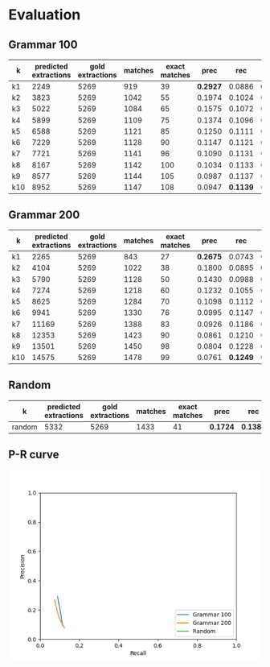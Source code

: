 # Evaluation
## Grammar 100

|  k | predicted extractions | gold extractions | matches | exact matches | prec | rec | F1 |
|-------------- | -------------- | -------------- | -------------- | -------------- | -------------- | -------------- | -------------- | 
| k1 | 2249 | 5269 | 919 | 39 | **0.2927** | 0.0886 | **0.1360** | 
| k2 | 3823 | 5269 | 1042 | 55 | 0.1974 | 0.1024 | 0.1349 | 
| k3 | 5022 | 5269 | 1084 | 65 | 0.1575 | 0.1072 | 0.1275 | 
| k4 | 5899 | 5269 | 1109 | 75 | 0.1374 | 0.1096 | 0.1219 | 
| k5 | 6588 | 5269 | 1121 | 85 | 0.1250 | 0.1111 | 0.1176 | 
| k6 | 7229 | 5269 | 1128 | 90 | 0.1147 | 0.1121 | 0.1134 | 
| k7 | 7721 | 5269 | 1141 | 96 | 0.1090 | 0.1131 | 0.1110 | 
| k8 | 8167 | 5269 | 1142 | 100 | 0.1034 | 0.1133 | 0.1081 | 
| k9 | 8577 | 5269 | 1144 | 105 | 0.0987 | 0.1137 | 0.1057 | 
| k10 | 8952 | 5269 | 1147 | 108 | 0.0947 | **0.1139** | 0.1034 | 


## Grammar 200

|  k | predicted extractions | gold extractions | matches | exact matches | prec | rec | F1 |
|-------------- | -------------- | -------------- | -------------- | -------------- | -------------- | -------------- | -------------- | 
| k1 | 2265 | 5269 | 843 | 27 | **0.2675** | 0.0743 | 0.1163 | 
| k2 | 4104 | 5269 | 1022 | 38 | 0.1800 | 0.0895 | **0.1196** | 
| k3 | 5790 | 5269 | 1128 | 50 | 0.1430 | 0.0988 | 0.1169 | 
| k4 | 7274 | 5269 | 1218 | 60 | 0.1232 | 0.1055 | 0.1137 | 
| k5 | 8625 | 5269 | 1284 | 70 | 0.1098 | 0.1112 | 0.1105 | 
| k6 | 9941 | 5269 | 1330 | 76 | 0.0995 | 0.1147 | 0.1065 | 
| k7 | 11169 | 5269 | 1388 | 83 | 0.0926 | 0.1186 | 0.1040 | 
| k8 | 12353 | 5269 | 1423 | 90 | 0.0861 | 0.1210 | 0.1006 | 
| k9 | 13501 | 5269 | 1450 | 98 | 0.0804 | 0.1228 | 0.0972 | 
| k10 | 14575 | 5269 | 1478 | 99 | 0.0761 | **0.1249** | 0.0946 | 


## Random 

|  k | predicted extractions | gold extractions | matches | exact matches | prec | rec | F1 |
|-------------- | -------------- | -------------- | -------------- | -------------- | -------------- | -------------- | -------------- | 
| random | 5332 | 5269 | 1433 | 41 | **0.1724** | **0.1389** | **0.1538** | 


## P-R curve
![](pr_curve.png)